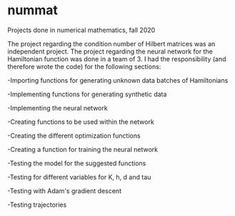 # nummat
Projects done in numerical mathematics, fall 2020

The project regarding the condition number of Hilbert matrices was an independent project.
The project regarding the neural network for the Hamiltonian function was done in a team of 3. I had the responsibility (and therefore wrote the code) for the following sections:


-Importing functions for generating unknown data batches of Hamiltonians

-Implementing functions for generating synthetic data

-Implementing the neural network

-Creating functions to be used within the network

-Creating the different optimization functions

-Creating a function for training the neural network

-Testing the model for the suggested functions

-Testing for different variables for K, h, d and tau

-Testing with Adam's gradient descent

-Testing trajectories
